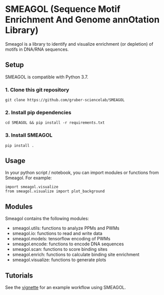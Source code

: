 # SMEAGOL (Sequence Motif Enrichment And Genome annOtation Library)

Smeagol is a library to identify and visualize enrichment (or depletion) of motifs in DNA/RNA sequences.

## Setup

SMEAGOL is compatible with Python 3.7.

### 1. Clone this git repository
```
git clone https://github.com/gruber-sciencelab/SMEAGOL
```

### 2. Install pip dependencies
```
cd SMEAGOL && pip install -r requirements.txt
```

### 3. Install SMEAGOL
```
pip install .
```

## Usage

In your python script / notebook, you can import modules or functions from Smeagol. For example:
```
import smeagol.visualize
from smeagol.visualize import plot_background
```

## Modules

Smeagol contains the following modules:

- smeagol.utils: functions to analyze PPMs and PWMs
- smeagol.io: functions to read and write data
- smeagol.models: tensorflow encoding of PWMs 
- smeagol.encode: functions to encode DNA sequences
- smeagol.scan: functions to score binding sites 
- smeagol.enrich: functions to calculate binding site enrichment
- smeagol.visualize: functions to generate plots



## Tutorials

See the [vignette](vignette_1.ipynb) for an example workflow using SMEAGOL.
